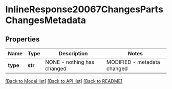 # InlineResponse20067ChangesPartsChangesMetadata

## Properties
Name | Type | Description | Notes
------------ | ------------- | ------------- | -------------
**type** | **str** | NONE - nothing has             changed|MODIFIED - metadata changed | [optional] 

[[Back to Model list]](../README.md#documentation-for-models) [[Back to API list]](../README.md#documentation-for-api-endpoints) [[Back to README]](../README.md)


